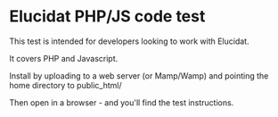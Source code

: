 # Elucidat PHP/JS code test

This test is intended for developers looking to work with Elucidat.

It covers PHP and Javascript.

Install by uploading to a web server (or Mamp/Wamp) and pointing the home directory to public_html/

Then open in a browser - and you'll find the test instructions.
